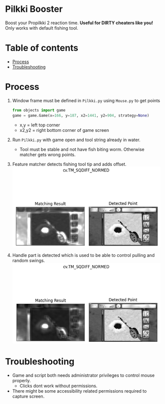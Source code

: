 # Pilkki Booster

Boost your Propilkki 2 reaction time. **Useful for DIRTY cheaters like you!** 
Only works with default fishing tool.


Table of contents
=================
* [Process](#process)
* [Troubleshooting](#troubleshooting)


Process
============
1. Window frame must be defined in `Pilkki.py` using `Mouse.py` to get points
    ```python
    from objects import game
    game = game.Game(x=166, y=187, x2=1441, y2=904, strategy=None)
    ```
    * x,y = left top corner
    * x2,y2 = right bottom corner of game screen

2. Run `Pilkki.py` with game open and tool string already in water.
    * Tool must be stable and not have fish biting worm. Otherwise matcher gets wrong points.

2. Feature matcher detects fishing tool tip and adds offset.  
![tip](./images/detect_tool_tip.png) 

3. Handle part is detected which is used to be able to control pulling and random swings.  
![handle](./images/detect_tool_handle.png) 


Troubleshooting
============
* Game and script both needs administrator privileges to control mouse properly.
    * Clicks dont work without permissions.
* There might be some accessibility related permissions required to capture screen.

